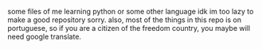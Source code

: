 some files of me learning python or some other language idk im too lazy to make a good repository sorry. also, most of the things in this repo is on portuguese, so if you are a citizen of the freedom country, you maybe will need google translate.
